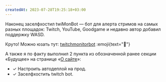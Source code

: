 ```yaml
---
createdAt: 2023-07-28T19:25:18+03:00
---
```


Наконец заселфхостил twiMonBot — бот для алерта стримов на самых разных площадок: Twitch, YouTube, Goodgame и недавно автор добавил поддержку WASD.

Круто! Можно юзать тут: [twitchmonitorbot](https://t.me/twitchmonitorbot) :emoji{text="👾"}

А также я по факту выполнил 2 пункта из обозначенной ранее секции «Будущее» на странице «[О сайте](/site)»:

- ✓ Настроить автодеплой на&nbsp;прод.
- ✓ Заселфхостить twitch bot.
